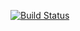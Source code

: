 
 [![Build Status](https://travis-ci.org/nelfadi/scripting.svg?branch=master)](https://travis-ci.org/nelfadi/scripting)


